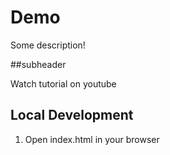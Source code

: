 # Demo

Some description!

##subheader

Watch tutorial on youtube

## Local Development
1. Open index.html in your browser